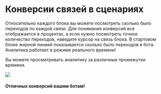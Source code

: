 # Конверсии связей в сценариях

Относительно каждого блока вы можете посмотреть сколько было переходов по каждой связи. Для понимания конверсий все отображается в процентах, а если нужно посмотреть точное количество переходов, наведите курсор на связь блока. В стартовом блоке жирной линией показывается сколько было переходов в бота. Аналитика работает в режиме реального времени!

Вы можете просматривать аналитику за различные промежутки времени.

![](../../.gitbook/assets/4г.png)

#### Отличных конверсий вашим ботам!
